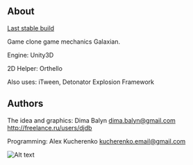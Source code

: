 About
--------------------------
[Last stable build](https://dl.dropbox.com/u/3162784/kombain/WebPlayer/WebPlayer.html)

Game clone game mechanics Galaxian.

Engine: Unity3D

2D Helper: Orthello

Also uses:  iTween, Detonator Explosion Framework

Authors
--------------------------

The idea and graphics: Dima Balyn <dima.balyn@gmail.com> http://freelance.ru/users/djdb

Programming: Alex Kucherenko <kucherenko.email@gmail.com>

![Alt text](http://shots.m18.ru/image/4vbb3kq7s7.png "Sreenshots")
